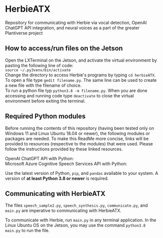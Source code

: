 # HerbieATX
 Repository for communicating with Herbie via vocal detection, OpenAI ChatGPT API integration, and neural voices as a part of the greater Plantiverse project


## How to access/run files on the Jetson
Open the LXTerminal on the Jetson, and activate the virtual environment by pasting the following line of code:  
 ```source ~/.py3venv/bin/activate```  
Change the directory to access Herbie's programs by typing `cd herbieATX`. To open a file type `gedit filename.py`. The same line can be used to create a new file with the filename of choice.  
To run a python file typ `python3.8 -m filename.py`. When you are done accessing and running code type `deactivate` to close the virtual environment before exiting the terminal.  

## Required Python modules
Before running the contents of this repository (having been tested only on Windows 11 and Linux Ubuntu 18.04 or newer), the following modules or packages are needed. To make this ReadMe more concise, links will be provided to resources (respective to the modules) that were used. Please follow the instructions provided by these linked resources. 

OpenAI ChatGPT API with Python:  
Microsoft Azure Cognitive Speech Services API with Python:  

Use the latest version of Python, `pip`, and `pandas` available to your system. A version of **at least Python 3.8 or newer** is required.  

## Communicating with HerbieATX
The files `speech_sample2.py`, `speech_synthesis.py`, `communicate.py`, and `main.py` are imperative to communicating with HerbieATX.  

To communicate with Herbie, run `main.py` in any terminal application. In the Linux Ubuntu OS on the Jetson, you may use the command `python3.8 main.py` to run the file. 
